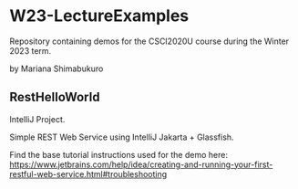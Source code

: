 # W23-LectureExamples

Repository containing demos for the CSCI2020U course during the Winter 2023 term.

by Mariana Shimabukuro

## RestHelloWorld
IntelliJ Project.

Simple REST Web Service using IntelliJ Jakarta + Glassfish. 

Find the base tutorial instructions used for the demo here: https://www.jetbrains.com/help/idea/creating-and-running-your-first-restful-web-service.html#troubleshooting 
